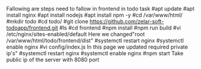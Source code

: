 Fallowing are steps need to fallow in frontend in  todo task
#apt update 
#apt install nginx 
#apt install nodejs
#apt install npm -y
#cd /var/www/html/
#mkdir todo
#cd todo/
#git clone https://github.com/zelar-soft-todoapp/frontend.git
#ls
#cd frontend
#npm install
#npm run build
#vi /etc/nginx/sites-enabled/default Here we changed"root /var/www/html/todo/frontend/dist"
#systemctl restart nginx
#systemctl enable nginx
#vi config/index.js In this page we updated required private ip's"
#systemctl restart nginx
#systemctl enable nginx
#npm start
Take public ip of the server with 8080 port
